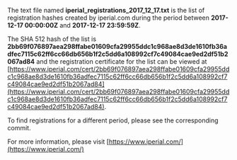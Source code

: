 The text file named **iperial_registrations_2017_12_17.txt** is the list of registration hashes created by iperial.com during the period between **2017-12-17 00:00:00Z** and **2017-12-17 23:59:59Z**.

The SHA 512 hash of the list is **2bb69f076897aea298ffabe01609cfa29955ddc1c968ae8d3de1610fb36adfec7115c62ff6cc66db656b1f2c5dd6a108992cf7c49084cae9ed2df51b2067ad84** and the registration certificate for the list can be viewed at [https://www.iperial.com/cert/2bb69f076897aea298ffabe01609cfa29955ddc1c968ae8d3de1610fb36adfec7115c62ff6cc66db656b1f2c5dd6a108992cf7c49084cae9ed2df51b2067ad84](https://www.iperial.com/cert/2bb69f076897aea298ffabe01609cfa29955ddc1c968ae8d3de1610fb36adfec7115c62ff6cc66db656b1f2c5dd6a108992cf7c49084cae9ed2df51b2067ad84).

To find registrations for a different period, please see the corresponding commit.

For more information, please visit [https://www.iperial.com/](https://www.iperial.com/)
